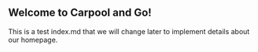 ## Welcome to Carpool and Go!

This is a test index.md that we will change later to implement details about our homepage.
